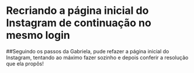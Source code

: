 # Recriando a página inicial do Instagram de continuação no mesmo login

##Seguindo os passos da Gabriela, pude refazer a página inicial do Instagram, tentando ao máximo fazer sozinho e depois conferir a resolução que ela propôs!
